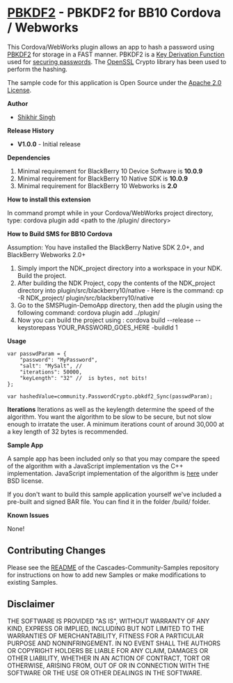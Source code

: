 # [PBKDF2](http://en.wikipedia.org/wiki/PBKDF2) - PBKDF2 for BB10 Cordova / Webworks

This Cordova/WebWorks plugin allows an app to hash a password using [PBKDF2](http://en.wikipedia.org/wiki/PBKDF2) for storage in a 
FAST manner. PBKDF2 is a [Key Derivation Function](http://en.wikipedia.org/wiki/Key_derivation_function) used for [securing passwords](https://crackstation.net/hashing-security.htm). 
The [OpenSSL](http://www.openssl.org/) Crypto library has been used to perform the hashing. 

The sample code for this application is Open Source under the [Apache 2.0 License](http://www.apache.org/licenses/LICENSE-2.0.html).


**Author** 

* [Shikhir Singh](http://code.shikhir.com/)


**Release History**

* **V1.0.0** - Initial release

**Dependencies**

1. Minimal requirement for BlackBerry 10 Device Software is **10.0.9**
2. Minimal requirement for BlackBerry 10 Native SDK is **10.0.9**
3. Minimal requirement for BlackBerry 10 Webworks is **2.0**


**How to install this extension**

In command prompt while in your Cordova/WebWorks project directory, type: cordova plugin add <path to the /plugin/ directory>

**How to Build SMS for BB10 Cordova**

Assumption: You have installed the BlackBerry Native SDK 2.0+, and BlackBerry Webworks 2.0+

1. Simply import the NDK_project directory into a workspace in your NDK. Build the project. 
2. After building the NDK Project, copy the contents of the NDK_project directory into plugin/src/blackberry10/native - Here is the command: cp -R NDK_project/ plugin/src/blackberry10/native 
3. Go to the SMSPlugin-DemoApp directory, then add the plugin using the following command: cordova plugin add ../plugin/
4. Now you can build the project using : cordova build --release --keystorepass YOUR_PASSWORD_GOES_HERE -buildId 1 

**Usage**

```
var passwdParam = {
	"password": "MyPassword",  
	"salt": "MySalt", // 
	"iterations": 50000, 
	"keyLength": "32" //  is bytes, not bits!
};
						
var hashedValue=community.PasswordCrypto.pbkdf2_Sync(passwdParam); 
```
**Iterations**
Iterations as well as the keylength determine the speed of the algorithm. You want the algorithm to be slow to be secure, but not slow
enough to irratate the user. A minimum iterations count of around 30,000 at a key length of 32 bytes is recommended. 

 
**Sample App**

A sample app has been included only so that you may compare the speed of the algorithm with a JavaScript implementation vs the C++ implementation. JavaScript implementation of the algorithm is [here](http://anandam.name/pbkdf2/) under BSD license. 

If you don't want to build this sample application yourself we've included a pre-built and signed BAR file. 
You can find it in the folder /build/ folder. 


**Known Issues**

None! 


## Contributing Changes

Please see the [README](https://github.com/blackberry/Cascades-Community-Samples/blob/master/README.md) of the Cascades-Community-Samples repository for instructions on how to add new Samples or make modifications to existing Samples.



## Disclaimer

THE SOFTWARE IS PROVIDED "AS IS", WITHOUT WARRANTY OF ANY KIND, EXPRESS OR IMPLIED, INCLUDING 
BUT NOT LIMITED TO THE WARRANTIES OF MERCHANTABILITY, FITNESS FOR A PARTICULAR PURPOSE 
AND NONINFRINGEMENT. IN NO EVENT SHALL THE AUTHORS OR COPYRIGHT HOLDERS BE LIABLE FOR 
ANY CLAIM, DAMAGES OR OTHER LIABILITY, WHETHER IN AN ACTION OF CONTRACT, TORT OR 
OTHERWISE, ARISING FROM, OUT OF OR IN CONNECTION WITH THE SOFTWARE OR THE USE OR 
OTHER DEALINGS IN THE SOFTWARE.